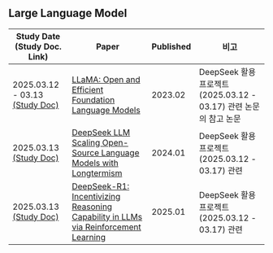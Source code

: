 ## Large Language Model

| Study Date<br>(Study Doc. Link)                                                                                                                      | Paper                                                                                                                  | Published | 비고                                                 |
|------------------------------------------------------------------------------------------------------------------------------------------------------|------------------------------------------------------------------------------------------------------------------------|-----------|----------------------------------------------------|
| 2025.03.12 - 03.13 [(Study Doc)](%5B2025.03.12%5D%20LLaMA%20-%20Open%20and%20Efficient%20Foundation%20Language%20Models.md)                          | [LLaMA: Open and Efficient Foundation Language Models](https://arxiv.org/pdf/2302.13971)                               | 2023.02   | DeepSeek 활용 프로젝트 (2025.03.12 - 03.17) 관련 논문의 참고 논문 |
| 2025.03.13 [(Study Doc)](%5B2025.03.13%5D%20DeepSeek%20LLM%20Scaling%20Open-Source%20Language%20Models%20with%20Longtermism.md)                      | [DeepSeek LLM Scaling Open-Source Language Models with Longtermism](https://arxiv.org/pdf/2401.02954)                  | 2024.01   | DeepSeek 활용 프로젝트 (2025.03.12 - 03.17) 관련           |
| 2025.03.13 [(Study Doc)](%5B2025.03.13%5D%20DeepSeek-R1%20-%20Incentivizing%20Reasoning%20Capability%20in%20LLM%20via%20Reinforcement%20Learning.md) | [DeepSeek-R1: Incentivizing Reasoning Capability in LLMs via Reinforcement Learning](https://arxiv.org/pdf/2501.12948) | 2025.01   | DeepSeek 활용 프로젝트 (2025.03.12 - 03.17) 관련           |
